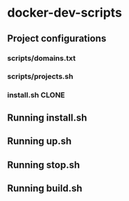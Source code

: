 # docker-dev-scripts

## Project configurations

### scripts/domains.txt

### scripts/projects.sh

### install.sh CLONE

## Running install.sh

## Running up.sh

## Running stop.sh

## Running build.sh
